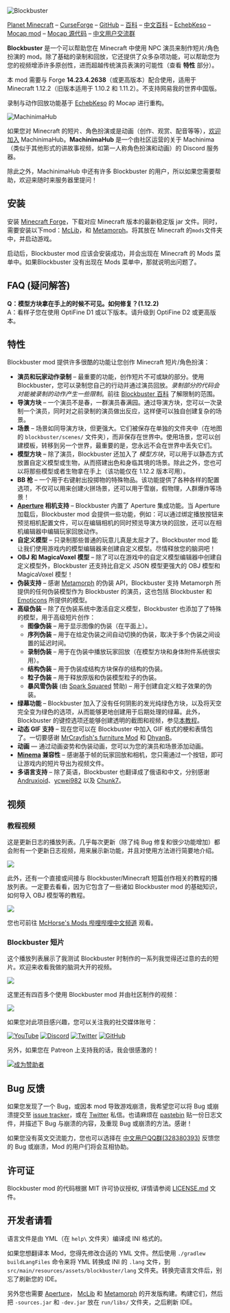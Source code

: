 ![Blockbuster](https://i.imgur.com/fkRVMIw.png)

[Planet Minecraft](http://www.planetminecraft.com/mod/blockbuster-machinima-mod/) – [CurseForge](https://www.curseforge.com/minecraft/mc-mods/blockbuster) – [GitHub](https://github.com/mchorse/blockbuster) – [百科](https://github.com/mchorse/blockbuster/wiki) – [中文百科](https://github.com/ycwei982/blockbuster/wiki) – 
[EchebKeso](https://twitter.com/EchebKeso) – [Mocap mod](http://www.minecraftforum.net/forums/mapping-and-modding/minecraft-mods/1445402-minecraft-motion-capture-mod-mocap-16-000) – [Mocap 源代码](https://github.com/EchebKeso/Mocap) – [中文用户交流群](https://jq.qq.com/?_wv=1027&k=584nNVF)

**Blockbuster** 是一个可以帮助您在 Minecraft 中使用 NPC 演员来制作短片/角色扮演的 mod。除了基础的录制和回放，它还提供了众多杂项功能，可以帮助您为您的视频增添许多原创性，进而超越传统演员表演的可能性（查看 **特性** 部分）。

本 mod 需要与 Forge **14.23.4.2638**（或更高版本）配合使用，适用于 Minecraft 1.12.2（旧版本适用于 1.10.2 和 1.11.2）。不支持网易我的世界中国版。

录制与动作回放功能基于 [EchebKeso](https://twitter.com/EchebKeso) 的 Mocap 进行重构。

![MachinimaHub](https://i.imgur.com/jrK0WA2.png)

如果您对 Minecraft 的短片、角色扮演或是动画（创作、观赏、配音等等），[欢迎加入](https://discord.gg/4YFUmJp) MachinimaHub。**‎‎MachinimaHub**‎ ‎是一个由社区运营的关于 Machinima（类似于其他形式的讲故事视频，如第一人称角色扮演和动画）的 Discord 服务器。‎

除此之外，MachinimaHub 中还有许多 Blockbuster 的用户，所以如果您需要帮助，欢迎来随时来服务器里提问！

## 安装

安装 [Minecraft Forge](http://files.minecraftforge.net/)，下载对应 Minecraft 版本的最新稳定版 jar 文件。同时，需要安装以下mod：[McLib](https://www.curseforge.com/minecraft/mc-mods/mchorses-mclib)，和 [Metamorph](https://www.curseforge.com/minecraft/mc-mods/metamorph)。将其放在 Minecraft 的`mods`文件夹中，并启动游戏。

启动后，Blockbuster mod 应该会安装成功，并会出现在 Minecraft 的 Mods 菜单中。如果Blockbuster 没有出现在 Mods 菜单中，那就说明出问题了。

## FAQ (疑问解答)

**Q：模型方块拿在手上的时候不可见。如何修复？(1.12.2)**  
A：看样子您在使用 OptiFine D1 或以下版本。请升级到 OptiFine D2 或更高版本。

## 特性

Blockbuster mod 提供许多很酷的功能让您创作 Minecraft 短片/角色扮演：

* **演员和玩家动作录制** – 最重要的功能，创作短片不可或缺的部分。使用 Blockbuster，您可以录制您自己的行动并通过演员回放。*录制部分的代码会对能被录制的动作产生一些限制*。前往 [Blockbuster 百科](https://github.com/mchorse/blockbuster/wiki/Home) 了解限制的范围。
* **导演方块** – 一个演员不是春，一群演员春满园。通过导演方块，您可以一次录制一个演员，同时对之前录制的演员做出反应，这样便可以独自创建复杂的场景。
* **场景** – 场景如同导演方块，但更强大。它们被保存在单独的文件夹中（在地图的 `blockbuster/scenes/` 文件夹），而非保存在世界中。使用场景，您可以创建模板，转移到另一个世界，最重要的是，您永远不会在世界中丢失它们。
* **模型方块** – 除了演员，Blockbuster 还加入了 *模型方块*，可以用于以静态方式放置自定义模型或生物，从而搭建出色和身临其境的场景。除此之外，您也可以将那些模型或者生物拿在手上（该功能仅在 1.12.2 版本可用）。
* **BB 枪** – 一个用于右键射出投掷物的特殊物品。该功能提供了各种各样的配置选项，不仅可以用来创建火拼场景，还可以用于雪崩，假物理，人群爆炸等场景！
* **[Aperture](https://www.curseforge.com/minecraft/mc-mods/aperture) 相机支持** – Blockbuster 内置了 Aperture 集成功能。当 Aperture 加载后，Blockbuster mod 会提供一些功能，例如：可以通过绑定播放按钮来预览相机配置文件，可以在编辑相机的同时预览导演方块的回放，还可以在相机编辑器中编辑玩家回放动作。
* **自定义模型** – 只录制那些普通的玩意儿真是太屈才了。Blockbuster mod 能让我们使用游戏内的模型编辑器来创建自定义模型。尽情释放您的脑洞吧！
* **OBJ 和 MagicaVoxel 模型** – 除了可以在游戏中的自定义模型编辑器中创建自定义模型外，Blockbuster 还支持比自定义 JSON 模型更强大的 OBJ 模型和 MagicaVoxel 模型！
* **伪装支持** – 感谢 [Metamorph](https://www.curseforge.com/minecraft/mc-mods/metamorph) 的伪装 API，Blockbuster 支持 Metamorph 所提供的任何伪装模型作为 Blockbuster 的演员，这也包括 Blockbuster 和 [Emoticons](https://www.curseforge.com/minecraft/mc-mods/emoticons) 所提供的模型。
* **高级伪装** – 除了在伪装系统中激活自定义模型，Blockbuster 也添加了了特殊的模型，用于高级短片创作：
    * **图像伪装** – 用于显示图像的伪装（在平面上）。
    * **序列伪装** – 用于在给定伪装之间自动切换的伪装，取决于多个伪装之间设置的延迟时间。
    * **录制伪装** – 用于在伪装中播放玩家回放（在模型方块和身体附件系统很实用）。
    * **结构伪装** – 用于伪装成结构方块保存的结构的伪装。
    * **粒子伪装** – 用于释放原版和伪装模型粒子的伪装。
    * **暴风雪伪装** (由 [Spark Squared](https://spark-squared.com/) 赞助) – 用于创建自定义粒子效果的伪装。
* **绿幕功能** – Blockbuster 加入了没有任何阴影的发光纯绿色方块，以及将天空完全变为绿色的选项，从而能够更地创建用于后期处理的绿幕。此外，Blockbuster 的键控选项还能够创建透明的截图和视频，参见[本教程](https://youtu.be/OY_USRJofT0)。
* **动态 GIF 支持** – 现在您可以在 Blockbuster 中加入 GIF 格式的梗和表情包了。一切要感谢 [MrCrayfish's furniture Mod](https://github.com/MrCrayfish/MrCrayfishFurnitureMod) 和 [DhyanB](https://github.com/DhyanB/Open-Imaging/blob/master/src/main/java/at/dhyan/open_imaging/GifDecoder.java)。
* **动画** — 通过动画姿势和伪装动画，您可以为您的演员和场景添加动画。
* **[Minema](https://github.com/daipenger/minema/releases) 兼容性** – 感谢基于帧的玩家回放和相机，您只需通过一个按钮，即可让游戏内的短片导出为视频文件。
* **多语言支持** – 除了英语，Blockbuster 也翻译成了俄语和中文，分别感谢 [Andruxioid](https://www.youtube.com/channel/UCnHOceBjwMyqCR5oYOoNqhQ)、[ycwei982](https://www.youtube.com/channel/UCfUDMSGlXUblXimkvNl_7Ww) 以及 [Chunk7](https://twitter.com/RuaC7w)。

## 视频

### 教程视频

这是更新日志的播放列表。几乎每次更新（除了纯 Bug 修复和很少功能增加）都会附有一个更新日志视频，用来展示新功能，并且对使用方法进行简要地介绍。

<a href="https://youtu.be/JghXifbHi-k?list=PL6UPd2Tj65nEwg2bfY-NduLihPy6fgnvK"><img src="https://img.youtube.com/vi/JghXifbHi-k/0.jpg"></a>

此外，还有一个直接或间接与 Blockbuster/Minecraft 短篇创作相关的教程的播放列表。一定要去看看，因为它包含了一些诸如 Blockbuster mod 的基础知识，如何导入 OBJ 模型等的教程。

<a href="https://youtu.be/vo8fquY-TUM?list=PLLnllO8nnzE-LIHZiaq0-ZAZiDO82K1I9"><img src="https://img.youtube.com/vi/vo8fquY-TUM/0.jpg"></a>

您也可前往 [McHorse's Mods 哔哩哔哩中文频道](https://space.bilibili.com/472615413) 观看。

### Blockbuster 短片

这个播放列表展示了我测试 Blockbuster 时制作的一系列我觉得还过意的去的短片。欢迎来收看我做的脑洞大开的视频。

<a href="https://youtu.be/eig13klr-kw?list=PL6UPd2Tj65nFdhjzY-z6yCJuPaEanB2BF"><img src="https://img.youtube.com/vi/eig13klr-kw/0.jpg"></a>

这里还有四百多个使用 Blockbuster mod 并由社区制作的视频：

<a href="https://youtu.be/9hCMFoNnfxw?list=PL6UPd2Tj65nEE8kLKBxYYZLAjruJkO0r_"><img src="https://img.youtube.com/vi/9hCMFoNnfxw/0.jpg"></a>

如果您对此项目感兴趣，您可以关注我的社交媒体账号：

[![YouTube](http://i.imgur.com/yA4qam9.png)](https://www.youtube.com/channel/UCWVDjAcecHHa8UrEWMRGI8w) [![Discord](http://i.imgur.com/gI6JEpJ.png)](https://discord.gg/qfxrqUF) [![Twitter](http://i.imgur.com/6b8vHcX.png)](https://twitter.com/McHorsy) [![GitHub](http://i.imgur.com/DmTn1f1.png)](https://github.com/mchorse)

另外，如果您在 Patreon 上支持我的话，我会很感激的！

[![成为赞助者](https://i.imgur.com/4pQZ2xW.png)](https://www.patreon.com/McHorse)

## Bug 反馈

如果您发现了一个 Bug，或因本 mod 导致游戏崩溃，我希望您可以将 Bug 或崩溃提交至 [issue tracker](https://github.com/mchorse/blockbuster/issues/)，或在 [Twitter](https://twitter.com/McHorsy) 私信。也请麻烦在 [pastebin](http://pastebin.com) 贴一份日志文件，并描述下 Bug 与崩溃的内容，及重现 Bug 或崩溃的方法。感谢！

如果您没有英文交流能力，您也可以选择在 [中文用户QQ群(328380393)](https://jq.qq.com/?_wv=1027&k=584nNVF) 反馈您的 Bug 或崩溃，Mod 的用户们将会互相协助。

## 许可证

Blockbuster mod 的代码根据 MIT 许可协议授权, 详情请参阅 [LICENSE.md](./LICENSE.md) 文件。

## 开发者请看

语言文件是由 YML（在 `help\` 文件夹）编译成 INI 格式的。

如果您想翻译本 Mod，您得先修改合适的 YML 文件。然后使用 `./gradlew buildLangFiles` 命令来将 YML 转换成 INI 的 `.lang` 文件，到 `src/main/resources/assets/blockbuster/lang` 文件夹。转换完语言文件后，别忘了刷新您的 IDE。

另外您也需要 [Aperture](https://github.com/mchorse/aperture)， [McLib](https://github.com/mchorse/mclib) 和 [Metamorph](https://github.com/mchorse/metamorph) 的开发版构建。构建它们，然后把 `-sources.jar` 和 `-dev.jar` 放在 `run/libs/` 文件夹，之后刷新 IDE。